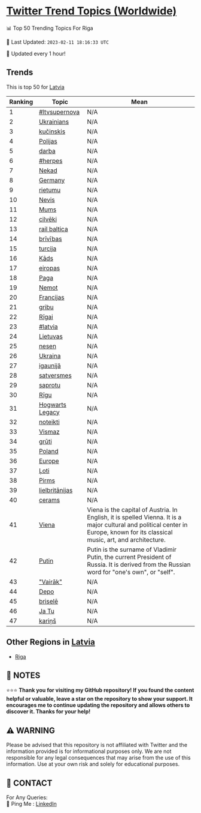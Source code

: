 [Twitter Trend Topics (Worldwide)](https://github.com/ErcinDedeoglu/Twitter-Trend-Topics)
==========


📊 Top 50 Trending Topics For Riga

📆 Last Updated: `2023-02-11 18:16:33 UTC`

🔧 Updated every 1 hour!


## Trends

This is top 50 for [Latvia](</Latvia>)

| Ranking | Topic | Mean |
| ------- | ------------ | ------------ |
| 1 | [#ltvsupernova](http://twitter.com/search?q=%23ltvsupernova) | N/A |
| 2 | [Ukrainians](http://twitter.com/search?q=Ukrainians) | N/A |
| 3 | [kučinskis](http://twitter.com/search?q=ku%c4%8dinskis) | N/A |
| 4 | [Polijas](http://twitter.com/search?q=Polijas) | N/A |
| 5 | [darba](http://twitter.com/search?q=darba) | N/A |
| 6 | [#herpes](http://twitter.com/search?q=%23herpes) | N/A |
| 7 | [Nekad](http://twitter.com/search?q=Nekad) | N/A |
| 8 | [Germany](http://twitter.com/search?q=Germany) | N/A |
| 9 | [rietumu](http://twitter.com/search?q=rietumu) | N/A |
| 10 | [Nevis](http://twitter.com/search?q=Nevis) | N/A |
| 11 | [Mums](http://twitter.com/search?q=Mums) | N/A |
| 12 | [cilvēki](http://twitter.com/search?q=cilv%c4%93ki) | N/A |
| 13 | [rail baltica](http://twitter.com/search?q=rail+baltica) | N/A |
| 14 | [brīvības](http://twitter.com/search?q=br%c4%abv%c4%abbas) | N/A |
| 15 | [turcija](http://twitter.com/search?q=turcija) | N/A |
| 16 | [Kāds](http://twitter.com/search?q=K%c4%81ds) | N/A |
| 17 | [eiropas](http://twitter.com/search?q=eiropas) | N/A |
| 18 | [Paga](http://twitter.com/search?q=Paga) | N/A |
| 19 | [Ņemot](http://twitter.com/search?q=%c5%85emot) | N/A |
| 20 | [Francijas](http://twitter.com/search?q=Francijas) | N/A |
| 21 | [gribu](http://twitter.com/search?q=gribu) | N/A |
| 22 | [Rīgai](http://twitter.com/search?q=R%c4%abgai) | N/A |
| 23 | [#latvia](http://twitter.com/search?q=%23latvia) | N/A |
| 24 | [Lietuvas](http://twitter.com/search?q=Lietuvas) | N/A |
| 25 | [nesen](http://twitter.com/search?q=nesen) | N/A |
| 26 | [Ukraina](http://twitter.com/search?q=Ukraina) | N/A |
| 27 | [igaunijā](http://twitter.com/search?q=igaunij%c4%81) | N/A |
| 28 | [satversmes](http://twitter.com/search?q=satversmes) | N/A |
| 29 | [saprotu](http://twitter.com/search?q=saprotu) | N/A |
| 30 | [Rīgu](http://twitter.com/search?q=R%c4%abgu) | N/A |
| 31 | [Hogwarts Legacy](http://twitter.com/search?q=Hogwarts+Legacy) | N/A |
| 32 | [noteikti](http://twitter.com/search?q=noteikti) | N/A |
| 33 | [Vismaz](http://twitter.com/search?q=Vismaz) | N/A |
| 34 | [grūti](http://twitter.com/search?q=gr%c5%abti) | N/A |
| 35 | [Poland](http://twitter.com/search?q=Poland) | N/A |
| 36 | [Europe](http://twitter.com/search?q=Europe) | N/A |
| 37 | [Ļoti](http://twitter.com/search?q=%c4%bboti) | N/A |
| 38 | [Pirms](http://twitter.com/search?q=Pirms) | N/A |
| 39 | [lielbritānijas](http://twitter.com/search?q=lielbrit%c4%81nijas) | N/A |
| 40 | [cerams](http://twitter.com/search?q=cerams) | N/A |
| 41 | [Viena](http://twitter.com/search?q=Viena) | Viena is the capital of Austria. In English, it is spelled Vienna. It is a major cultural and political center in Europe, known for its classical music, art, and architecture. |
| 42 | [Putin](http://twitter.com/search?q=Putin) | Putin is the surname of Vladimir Putin, the current President of Russia. It is derived from the Russian word for "one's own", or "self". |
| 43 | ["Vairāk"](http://twitter.com/search?q=%22Vair%c4%81k%22) | N/A |
| 44 | [Depo](http://twitter.com/search?q=Depo) | N/A |
| 45 | [briselē](http://twitter.com/search?q=brisel%c4%93) | N/A |
| 46 | [Ja Tu](http://twitter.com/search?q=Ja+Tu) | N/A |
| 47 | [kariņš](http://twitter.com/search?q=kari%c5%86%c5%a1) | N/A |



## Other Regions in [Latvia](</Latvia>)

* [Riga](</Latvia/Riga.md>)



## 📝 NOTES

⭐⭐⭐ **Thank you for visiting my GitHub repository! If you found the content helpful or valuable, leave a star on the repository to show your support. It encourages me to continue updating the repository and allows others to discover it. Thanks for your help!**


## ⚠️ WARNING

Please be advised that this repository is not affiliated with Twitter and the information provided is for informational purposes only. We are not responsible for any legal consequences that may arise from the use of this information. Use at your own risk and solely for educational purposes.


## 📨 CONTACT

 For Any Queries:  
            🏓 Ping Me : [LinkedIn](https://www.linkedin.com/in/ercindedeoglu/)
